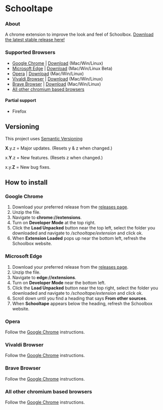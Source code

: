 # Schooltape
### About
A chrome extension to improve the look and feel of Schoolbox. [Download the latest stable release here!](https://github.com/42willow/schooltape/releases/latest)

### Supported Browsers
- [Google Chrome](#google_chrome) | [Download](https://www.google.com.au/chrome/ "Download Google Chrome") (Mac/Win/Linux)
- [Microsoft Edge](#edge) | [Download](https://www.microsoft.com/en-us/edge "Download Microsoft Edge") (Mac/Win/Linux Beta)
- [Opera](#opera) | [Download](https://www.opera.com/download "Download Opera") (Mac/Win/Linux)
- [Vivaldi Browser](#vivaldi) | [Download](https://vivaldi.com/download/ "Download Vivaldi Browser") (Mac/Win/Linux)
- [Brave Browser](#brave) | [Download](https://brave.com/download/ "Download Brave Browser") (Mac/Win/Linux)
- [All other chromium based browsers](#chromium)

#### Partial support
- Firefox

## Versioning
This project uses [Semantic Versioning](https://semver.org)

**X**.y.z = Major updates. (Resets y & z when changed.)

x.**Y**.z = New features. (Resets z when changed.)

x.y.**Z** = New bug fixes.
## How to install
### Google Chrome <a name="google_chrome"></a>
1) Download your preferred release from the [releases page](https://github.com/42willow/schooltape/releases).
2) Unzip the file.
3) Navigate to __chrome://extensions__.
4) Turn on __Developer Mode__ at the top right.
5) Click the __Load Unpacked__ button near the top left, select the folder you downloaded and navigate to _/schooltape/extension_ and click ok.
6) When __Extension Loaded__ pops up near the bottom left, refresh the Schoolbox website.


### Microsoft Edge <a name="edge"></a>
1) Download your preferred release from the [releases page](https://github.com/42willow/schooltape/releases).
2) Unzip the file.
3) Navigate to __edge://extensions__.
4) Turn on __Developer Mode__ near the bottom left.
5) Click the __Load Unpacked__ button near the top right, select the folder you downloaded and navigate to _/schooltape/extension_ and click ok.
6) Scroll down until you find a heading that says __From other sources__.
8) When __Schooltape__ appears below the heading, refresh the Schoolbox website.

### Opera <a name="opera"></a>
Follow the [Google Chrome](#google_chrome) instructions.

### Vivaldi Browser <a name="vivaldi"></a>
Follow the [Google Chrome](#google_chrome) instructions.

### Brave Browser <a name="brave"></a>
Follow the [Google Chrome](#google_chrome) instructions.

### All other chromium based browsers <a name="chromium"></a>
Follow the [Google Chrome](#google_chrome) instructions.
